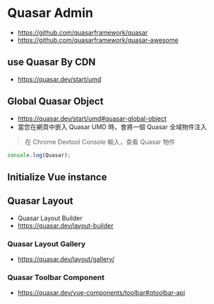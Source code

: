 # Quasar Admin
- https://github.com/quasarframework/quasar
- https://github.com/quasarframework/quasar-awesome
## use Quasar By CDN
- https://quasar.dev/start/umd

## Global Quasar Object
- https://quasar.dev/start/umd#quasar-global-object
- 當您在網頁中嵌入 Quasar UMD 時，會將一個 Quasar 全域物件注入

>在 Chrome Devtool Console 輸入，查看 Quasar 物件 
```javascript
console.log(Quasar);
```

## Initialize Vue instance

## Quasar Layout
- Quasar Layout Builder
- https://quasar.dev/layout-builder

### Quasar Layout Gallery
- https://quasar.dev/layout/gallery/

### Quasar Toolbar Component
- https://quasar.dev/vue-components/toolbar#qtoolbar-api
